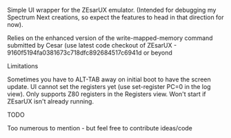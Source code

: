 
 Simple UI wrapper for the ZEsarUX emulator. (Intended for debugging my Spectrum Next creations, so expect the features
to head in that direction for now).

 Relies on the enhanced version of the write-mapped-memory command submitted by Cesar (use latest code checkout of
ZEsarUX - 9160f5194fa0381673c718dfc892684517c6941d or beyond

Limitations

 Sometimes you have to ALT-TAB away on initial boot to have the screen update.
 UI cannot set the registers yet (use set-register PC=0 in the log view).
 Only supports Z80 registers in the Registers view.
 Won't start if ZEsarUX isn't already running.
 

TODO

 Too numerous to mention - but feel free to contribute ideas/code
